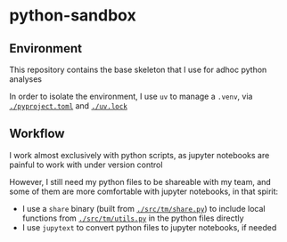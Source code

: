 # python-sandbox

## Environment

This repository contains the base skeleton that I use for adhoc python analyses

In order to isolate the environment, I use `uv` to manage a `.venv`,
via [`./pyproject.toml`](pyproject.toml) and [`./uv.lock`](uv.lock) 

## Workflow

I work almost exclusively with python scripts,
as jupyter notebooks are painful to work with under version control

However, I still need my python files to be shareable with my team,
and some of them are more comfortable with jupyter notebooks, in that spirit:
- I use a `share` binary (built from [`./src/tm/share.py`](src/tm/share.py))
to include local functions from [`./src/tm/utils.py`](src/tm/utils.py)
in the python files directly
- I use `jupytext` to convert python files to jupyter notebooks, if needed

